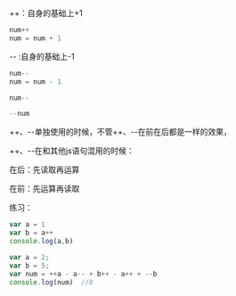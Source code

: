 ++：自身的基础上+1    

```js
num++     
num = num + 1
```

-- :自身的基础上-1

```js
num--
num = num - 1
```

```js
num--

--num
```

++、--单独使用的时候，不管++、--在前在后都是一样的效果，

++、--在和其他js语句混用的时候：

在后：先读取再运算

在前：先运算再读取

练习：

```js
var a = 1
var b = a++
console.log(a,b)

var a = 2;
var b = 5;
var num = ++a - a-- + b++ - a++ + --b
console.log(num)  //8
```

